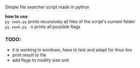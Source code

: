 Simple file searcher script made in python

**how to use**:  
```py seek.py``` prints recursively all files of the script's current folder  
```py seek.py -h``` prints all possible flags

### TODO:
- it is working in windows, have to test and adapt for linux too
- print result to file
- add flags to modify size unit
